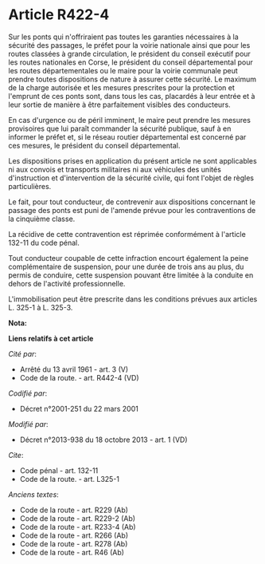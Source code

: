 # Article R422-4

Sur les ponts qui n'offriraient pas toutes les garanties nécessaires à la sécurité des passages, le préfet pour la voirie
nationale ainsi que pour les routes classées à grande circulation, le président du conseil exécutif pour les routes
nationales en Corse, le président du conseil départemental pour les routes départementales ou le maire pour la voirie
communale peut prendre toutes dispositions de nature à assurer cette sécurité. Le maximum de la charge autorisée et les
mesures prescrites pour la protection et l'emprunt de ces ponts sont, dans tous les cas, placardés à leur entrée et à leur
sortie de manière à être parfaitement visibles des conducteurs. 

En cas d'urgence ou de péril imminent, le maire peut prendre les mesures provisoires que lui paraît commander la sécurité
publique, sauf à en informer le préfet et, si le réseau routier départemental est concerné par ces mesures, le président du
conseil départemental. 

Les dispositions prises en application du présent article ne sont applicables ni aux convois et transports militaires ni aux
véhicules des unités d'instruction et d'intervention de la sécurité civile, qui font l'objet de règles particulières. 

Le fait, pour tout conducteur, de contrevenir aux dispositions concernant le passage des ponts est puni de l'amende prévue
pour les contraventions de la cinquième classe. 

La récidive de cette contravention est réprimée conformément à l'article 132-11 du code pénal. 

Tout conducteur coupable de cette infraction encourt également la peine complémentaire de suspension, pour une durée de trois
ans au plus, du permis de conduire, cette suspension pouvant être limitée à la conduite en dehors de l'activité
professionnelle. 

L'immobilisation peut être prescrite dans les conditions prévues aux articles L. 325-1 à L. 325-3.

**Nota:**



**Liens relatifs à cet article**

_Cité par_:

  - Arrêté du 13 avril 1961 - art. 3 (V)
  - Code de la route. - art. R442-4 (VD)

_Codifié par_:

  - Décret n°2001-251 du 22 mars 2001

_Modifié par_:

  - Décret n°2013-938 du 18 octobre 2013 - art. 1 (VD)

_Cite_:

  - Code pénal - art. 132-11
  - Code de la route. - art. L325-1

_Anciens textes_:

  - Code de la route - art. R229 (Ab)
  - Code de la route - art. R229-2 (Ab)
  - Code de la route - art. R233-4 (Ab)
  - Code de la route - art. R266 (Ab)
  - Code de la route - art. R278 (Ab)
  - Code de la route - art. R46 (Ab)
